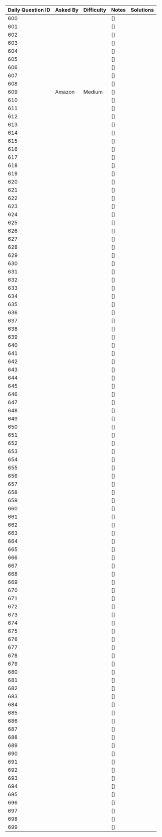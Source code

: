 Daily Question ID | Asked By | Difficulty | Notes | Solutions 
----------------- | -------- | ---------- | ----- | ---------
600 | |  | [] |
601 | |  | [] |
602 | |  | [] |
603 | |  | [] |
604 | |  | [] |
605 | |  | [] |
606 | |  | [] |
607 | |  | [] |
608 | |  | [] |
609 | Amazon | Medium | [] |
610 | |  | [] |
611 | |  | [] |
612 | |  | [] |
613 | |  | [] |
614 | |  | [] |
615 | |  | [] |
616 | |  | [] |
617 | |  | [] |
618 | |  | [] |
619 | |  | [] |
620 | |  | [] |
621 | |  | [] |
622 | |  | [] |
623 | |  | [] |
624 | |  | [] |
625 | |  | [] |
626 | |  | [] |
627 | |  | [] |
628 | |  | [] |
629 | |  | [] |
630 | |  | [] |
631 | |  | [] |
632 | |  | [] |
633 | |  | [] |
634 | |  | [] |
635 | |  | [] |
636 | |  | [] |
637 | |  | [] |
638 | |  | [] |
639 | |  | [] |
640 | |  | [] |
641 | |  | [] |
642 | |  | [] |
643 | |  | [] |
644 | |  | [] |
645 | |  | [] |
646 | |  | [] |
647 | |  | [] |
648 | |  | [] |
649 | |  | [] |
650 | |  | [] |
651 | |  | [] |
652 | |  | [] |
653 | |  | [] |
654 | |  | [] |
655 | |  | [] |
656 | |  | [] |
657 | |  | [] |
658 | |  | [] |
659 | |  | [] |
660 | |  | [] |
661 | |  | [] |
662 | |  | [] |
663 | |  | [] |
664 | |  | [] |
665 | |  | [] |
666 | |  | [] |
667 | |  | [] |
668 | |  | [] |
669 | |  | [] |
670 | |  | [] |
671 | |  | [] |
672 | |  | [] |
673 | |  | [] |
674 | |  | [] |
675 | |  | [] |
676 | |  | [] |
677 | |  | [] |
678 | |  | [] |
679 | |  | [] |
680 | |  | [] |
681 | |  | [] |
682 | |  | [] |
683 | |  | [] |
684 | |  | [] |
685 | |  | [] |
686 | |  | [] |
687 | |  | [] |
688 | |  | [] |
689 | |  | [] |
690 | |  | [] |
691 | |  | [] |
692 | |  | [] |
693 | |  | [] |
694 | |  | [] |
695 | |  | [] |
696 | |  | [] |
697 | |  | [] |
698 | |  | [] |
699 | |  | [] |
